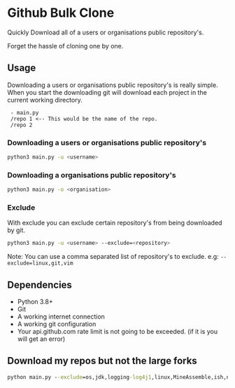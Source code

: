 # Github Bulk Clone

Quickly Download all of a users or organisations public repository's.

Forget the hassle of cloning one by one.

## Usage

Downloading a users or organisations public repository's is really simple. When you start the downloading git will download each project in the current working directory.

```
 - main.py
 /repo 1 <-- This would be the name of the repo.
 /repo 2
```


### Downloading a users or organisations public repository's

```bash
python3 main.py -u <username>
```

### Downloading a organisations public repository's

```bash
python3 main.py -o <organisation>
```

### Exclude

With exclude you can exclude certain repository's from being downloaded by git.

```bash
python3 main.py -u <username> --exclude=<repository>
```

Note: You can use a comma separated list of repository's to exclude. e.g: `--exclude=linux,git,vim`

## Dependencies
- Python 3.8+
- Git
- A working internet connection
- A working git configuration
- Your api.github.com rate limit is not going to be exceeded. (if it is you will get an error)

## Download my repos but not the large forks
```cmd
python main.py --exclude=os,jdk,logging-log4j1,linux,MineAssemble,ish,nt5src 0x4248
```
